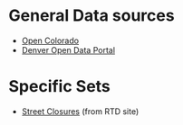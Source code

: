 # General Data sources
* [Open Colorado](http://data.opencolorado.org/)
* [Denver Open Data Portal](http://data.denvergov.org/)

# Specific Sets
* [Street Closures](http://www.rtd-fastracks.com/ep3_26) (from RTD site)
